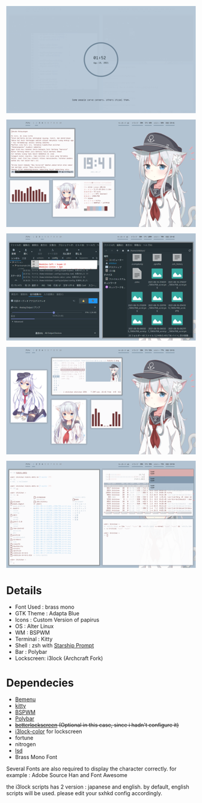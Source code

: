 ![enter image description here](https://github.com/shikikan-neko08/hibiki-dots/blob/main/assets/VirtualBox_Alter%20Linux%20bspwm_19_08_2021_01_52_13.png)

![enter image description here](https://github.com/shikikan-neko08/hibiki-dots/blob/main/assets/2021-08-17-194139_1360x768_scrot.png) 

![enter image description here](https://github.com/shikikan-neko08/hibiki-dots/blob/main/assets/2021-08-17-194205_1360x768_scrot.png)  
      
![enter image description here](https://github.com/shikikan-neko08/hibiki-dots/blob/main/assets/2021-08-17-195102_1360x768_scrot.png)      

![enter image description here](https://github.com/shikikan-neko08/hibiki-dots/blob/main/assets/2021-08-17-195451_1360x768_scrot.png) 

 

# Details
* Font Used : brass mono
* GTK Theme : Adapta Blue
* Icons     : Custom Version of papirus
* OS        : Alter Linux
* WM        : BSPWM
* Terminal  : Kitty
* Shell     : zsh with [Starship Prompt](https://starship.rs/) 
* Bar       : Polybar
* Lockscreen: i3lock (Archcraft Fork)

# Dependecies
 * [Bemenu](https://github.com/Cloudef/bemenu)
 * [kitty](https://github.com/kovidgoyal/kitty)
 * [BSPWM](https://github.com/baskerville/bspwm)
 * [Polybar](https://github.com/polybar/polybar)
 * ~~[betterlockscreen](https://github.com/pavanjadhaw/betterlockscreen) (Optional in this case, since i hadn't configure it)~~
 * [i3lock-color](https://github.com/Raymo111/i3lock-color) for lockscreen 
 * fortune       
 * nitrogen 
 * [lsd](https://github.com/Peltoche/lsd) 
 * Brass Mono Font

 Several Fonts are also required to display the character correctly. for example : Adobe Source Han and Font Awesome      
 
 the i3lock scripts has 2 version : japanese and english. by default, english scripts will be used. please edit your sxhkd config accordingly.




